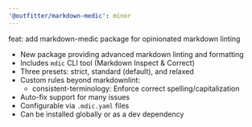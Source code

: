 ```yaml
---
'@outfitter/markdown-medic': minor
---
```


feat: add markdown-medic package for opinionated markdown linting

- New package providing advanced markdown linting and formatting
- Includes `mdic` CLI tool (Markdown Inspect & Correct)
- Three presets: strict, standard (default), and relaxed
- Custom rules beyond markdownlint:
  - consistent-terminology: Enforce correct spelling/capitalization
- Auto-fix support for many issues
- Configurable via `.mdic.yaml` files
- Can be installed globally or as a dev dependency
